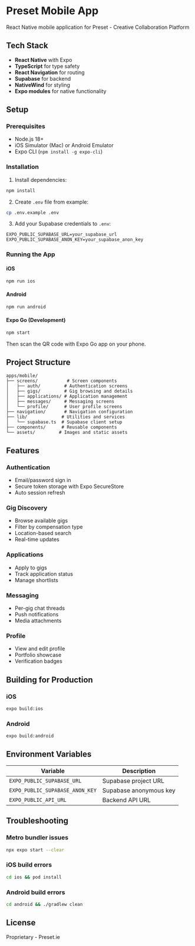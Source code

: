 # Preset Mobile App

React Native mobile application for Preset - Creative Collaboration Platform

## Tech Stack

- **React Native** with Expo
- **TypeScript** for type safety
- **React Navigation** for routing
- **Supabase** for backend
- **NativeWind** for styling
- **Expo modules** for native functionality

## Setup

### Prerequisites

- Node.js 18+
- iOS Simulator (Mac) or Android Emulator
- Expo CLI (`npm install -g expo-cli`)

### Installation

1. Install dependencies:
```bash
npm install
```

2. Create `.env` file from example:
```bash
cp .env.example .env
```

3. Add your Supabase credentials to `.env`:
```
EXPO_PUBLIC_SUPABASE_URL=your_supabase_url
EXPO_PUBLIC_SUPABASE_ANON_KEY=your_supabase_anon_key
```

### Running the App

#### iOS
```bash
npm run ios
```

#### Android
```bash
npm run android
```

#### Expo Go (Development)
```bash
npm start
```
Then scan the QR code with Expo Go app on your phone.

## Project Structure

```
apps/mobile/
├── screens/           # Screen components
│   ├── auth/         # Authentication screens
│   ├── gigs/         # Gig browsing and details
│   ├── applications/ # Application management
│   ├── messages/     # Messaging screens
│   └── profile/      # User profile screens
├── navigation/       # Navigation configuration
├── lib/             # Utilities and services
│   └── supabase.ts  # Supabase client setup
├── components/      # Reusable components
└── assets/         # Images and static assets
```

## Features

### Authentication
- Email/password sign in
- Secure token storage with Expo SecureStore
- Auto session refresh

### Gig Discovery
- Browse available gigs
- Filter by compensation type
- Location-based search
- Real-time updates

### Applications
- Apply to gigs
- Track application status
- Manage shortlists

### Messaging
- Per-gig chat threads
- Push notifications
- Media attachments

### Profile
- View and edit profile
- Portfolio showcase
- Verification badges

## Building for Production

### iOS
```bash
expo build:ios
```

### Android
```bash
expo build:android
```

## Environment Variables

| Variable | Description |
|----------|-------------|
| `EXPO_PUBLIC_SUPABASE_URL` | Supabase project URL |
| `EXPO_PUBLIC_SUPABASE_ANON_KEY` | Supabase anonymous key |
| `EXPO_PUBLIC_API_URL` | Backend API URL |

## Troubleshooting

### Metro bundler issues
```bash
npx expo start --clear
```

### iOS build errors
```bash
cd ios && pod install
```

### Android build errors
```bash
cd android && ./gradlew clean
```

## License

Proprietary - Preset.ie